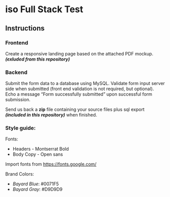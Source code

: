 # iso Full Stack Test

## Instructions

### Frontend
Create a responsive landing page based on the attached PDF mockup. ***(exluded from this repository)***

### Backend
Submit the form data to a database using MySQL.
Validate form input server side when submitted (front end validation is not required, but optional).
Echo a message “Form successfully submitted” upon successful form submission.

Send us back a **zip** file containing your source files plus sql export ***(included in this repository)*** when finished.

### Style guide:

Fonts:
* Headers - Montserrat Bold
* Body Copy - Open sans

Import fonts from https://fonts.google.com/

Brand Colors:
* *Bayard Blue*: #0071F5
* *Bayard Gray*: #D9D9D9
